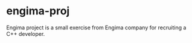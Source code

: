 # engima-proj
Engima project is a small exercise from Engima company for recruiting a C++ developer.
